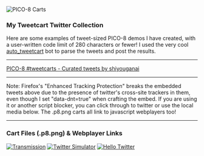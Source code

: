 ![PICO-8 Carts](/web_assets/web_banner_500x120.png)
### My Tweetcart Twitter Collection

Here are some examples of tweet-sized PICO-8 demos I have created, with a user-written code limit of 280 characters or fewer! I used the very cool [auto_tweetcart](https://twitter.com/auto_tweetcart) bot to parse the tweets and post the results.

---

<a class="twitter-timeline" data-dnt="true" data-theme="dark" href="https://twitter.com/shiyouganai/timelines/1251709543362564097?ref_src=twsrc%5Etfw">PICO-8 #tweetcarts - Curated tweets by shiyouganai</a> <script async src="https://platform.twitter.com/widgets.js" charset="utf-8"></script>

---

Note: Firefox's "Enhanced Tracking Protection" breaks the embedded tweets above due to the presence of twitter's cross-site trackers in them, even though I set "data-dnt=true" when crafting the embed. If you are using it or another script blocker, you can click through to twitter or use the local media below. The .p8.png carts all link to javascript webplayers too!

---
### Cart Files (.p8.png) & Webplayer Links

[![Transmission](/web_assets/transmission_tweetcart.p8.png)](/transmission_tweetcart.html)
[![Twitter Simulator](/web_assets/twitter_simulator_tweetcart.p8.png)](/twitter_simulator_tweetcart.html)
[![Hello Twitter](/web_assets/hello_twitter_tweetcart.p8.png)](/hello_twitter_tweetcart.html)